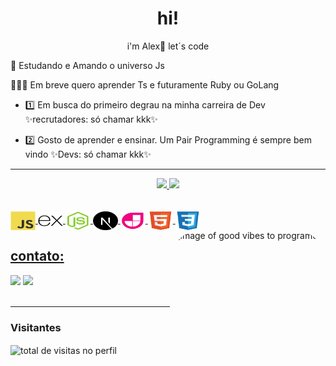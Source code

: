 <h1 align="center"> hi! </h1><p align="center"> i'm Alex🙌 let´s code </p>
<div>  
🤍 Estudando e Amando o universo Js<br>  
  
👨🏾‍💻  Em breve quero aprender Ts e futuramente Ruby ou GoLang<br>  

- 1️⃣ Em busca do primeiro degrau na minha carreira de Dev ✨recrutadores: só chamar kkk✨
  
- 2️⃣ Gosto de aprender e ensinar. Um Pair Programming é sempre bem vindo ✨Devs: só chamar kkk✨
<hr>  
</div>
<div align="center">
  <a href="https://github.com/devAlexSilva">
  <img height="180em" src="https://github-readme-stats.vercel.app/api?username=devAlexSilva&show_icons=true&theme=dracula&include_all_commits=true&count_private=true"/>
  <img height="180em" src="https://github-readme-stats.vercel.app/api/top-langs/?username=devAlexSilva&layout=compact&langs_count=7&theme=dracula"/>
</div><br>  
<div style="display: inline_block"><br>
  <img align="center" alt="icon of Js" height="30" width="40" src="https://raw.githubusercontent.com/devicons/devicon/master/icons/javascript/javascript-original.svg">
  <img align="center" alt="icon of Js" height="30" width="40" src="https://raw.githubusercontent.com/devicons/devicon/master/icons/express/express-original.svg">
  <img align="center" alt="icon of NodeJs" height="30" width="40" src="https://raw.githubusercontent.com/devicons/devicon/master/icons/nodejs/nodejs-original.svg">
  <img align="center" alt="icon of Nextjs" height="30" width="40" src="https://raw.githubusercontent.com/devicons/devicon/master/icons/nextjs/nextjs-original.svg">
  <img align="center" alt="icon of jamstack" height="30" width="40" src="https://raw.githubusercontent.com/devicons/devicon/master/icons/jamstack/jamstack-original.svg">
  <img align="center" alt="icon of HTML" height="30" width="40" src="https://raw.githubusercontent.com/devicons/devicon/master/icons/html5/html5-original.svg">
  <img align="center" alt="icon of CSS" height="30" width="40" src="https://raw.githubusercontent.com/devicons/devicon/master/icons/css3/css3-original.svg">
  <img align="right" alt="image of good vibes to programers" height="150" style="border-radius:50px;" 
       src="https://user-images.githubusercontent.com/81701720/159366372-fcd668bd-f9ac-44be-8f3d-1473fad95ed5.jpg?width=676&height=676">
</div>  
  
  ## <h2>contato:</h2>
  
<div> 
  <a href="https://instagram.com/devalexyz" target="_blank"><img src="https://img.shields.io/badge/-Instagram-%23E4405F?style=for-the-badge&logo=instagram&logoColor=green" target="_blank"></a>
 	<a href = "mailto:9apsilva@gmail.com"><img src="https://img.shields.io/badge/-Gmail-%23333?style=for-the-badge&logo=gmail&logoColor=blue" target="_blank"></a>
</div><br>  

  <hr>
  
   <h3> Visitantes </h3>  

 <div>

  <img align="center" alt="total de visitas no perfil" height="30" width="150" src="https://komarev.com/ghpvc/?username=devAlexSilva&color=green" alt="devAlexSilva" /> <br>

 </div>  
